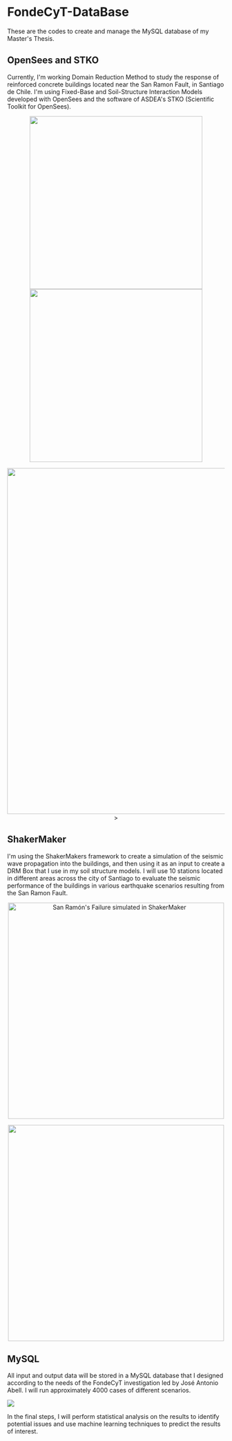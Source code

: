 # FondeCyT-DataBase
These are the codes to create and manage the MySQL database of my Master's Thesis.

## OpenSees and STKO
Currently, I'm working Domain Reduction Method to study the response of reinforced concrete buildings located near the San Ramon Fault, in Santiago de Chile. I'm using Fixed-Base and Soil-Structure Interaction Models developed with OpenSees and the software of ASDEA's STKO (Scientific Toolkit for OpenSees). 

<p align="center">
  <img src="https://i.imgur.com/8A7zQsV.png" width="400" />
  <img src="https://i.imgur.com/aFduibC.png" width="400" /> 
</p>
<p align="center">
  <img src="https://i.imgur.com/a96kylX.png" width="800" /> >
</p>

## ShakerMaker
I'm using the ShakerMakers framework to create a simulation of the seismic wave propagation into the buildings, and then using it as an input to create a DRM Box that I use in my soil structure models. I will use 10 stations located in different areas across the city of Santiago to evaluate the seismic performance of the buildings in various earthquake scenarios resulting from the San Ramon Fault.

<p align="center">
    <img width="500" src="https://i.imgur.com/WTYuZ2U.png" alt="San Ramón's Failure simulated in ShakerMaker">
</p>
<p align="center">
  <img width="500" src= "https://i.imgur.com/KNoeWVr.png">
</p>

## MySQL
All input and output data will be stored in a MySQL database that I designed according to the needs of the FondeCyT investigation led by José Antonio Abell. I will run approximately 4000 cases of different scenarios.

<div style="display: inline-block;">
  <img src="https://i.imgur.com/Jc7UpO5.png" >
</div>

In the final steps, I will perform statistical analysis on the results to identify potential issues and use machine learning techniques to predict the results of interest.
